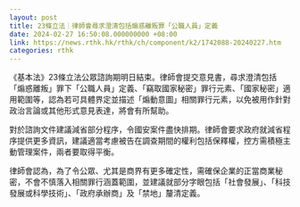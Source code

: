 ```yaml
---
layout: post
title: 23條立法｜律師會尋求澄清包括煽惑離叛罪「公職人員」定義
date: 2024-02-27 16:50:08.000000000 +08:00
link: https://news.rthk.hk/rthk/ch/component/k2/1742088-20240227.htm
categories: rthk
---
```


《基本法》23條立法公眾諮詢期明日結束。律師會提交意見書，尋求澄清包括「煽惑離叛」罪下「公職人員」定義、「竊取國家秘密」罪行元素、「國家秘密」適用範圍等，認為若可具體界定並描述「煽動意圖」相關罪行元素，以免被用作針對政治言論或其他形式意見表達，將會有所幫助。

對於諮詢文件建議減省部分程序，令國安案件盡快排期。律師會要求政府就減省程序提供更多資訊，建議適當考慮被告在調查期間的權利包括保釋權，控方需積極主動管理案件，兩者要取得平衡。 

律師會認為，為了令公眾、尤其是商界有更多確定性，需確保企業的正當商業秘密，不會不慎落入相關罪行涵蓋範圍，並建議就部分字眼包括「社會發展」、「科技發展或科學技術」、「政府承辦商」及「禁地」釐清定義。
